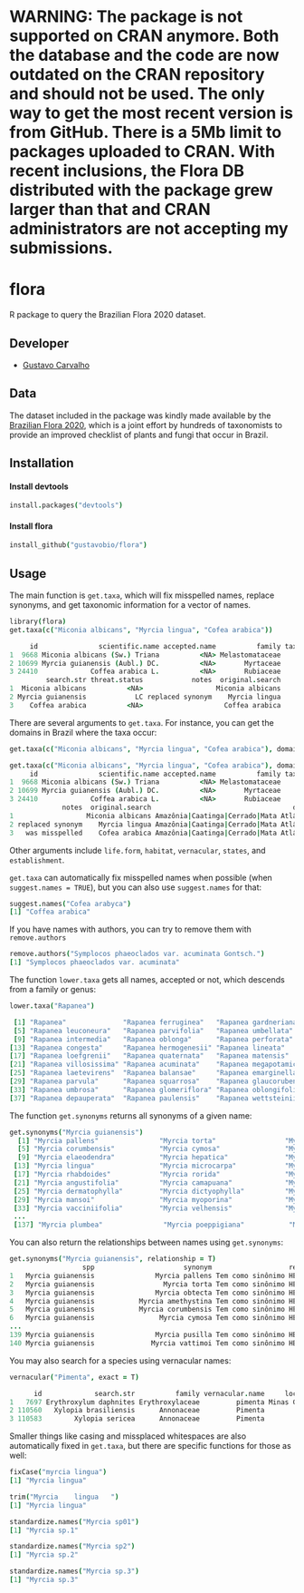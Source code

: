 # WARNING: The package is not supported on CRAN anymore. Both the database and the code are now outdated on the CRAN repository and should not be used. The only way to get the most recent version is from GitHub. There is a 5Mb limit to packages uploaded to CRAN. With recent inclusions, the Flora DB distributed with the package grew larger than that and CRAN administrators are not accepting my submissions.

flora
===

R package to query the Brazilian Flora 2020 dataset.

## Developer

+ [Gustavo Carvalho](https://github.com/gustavobio)

## Data

The dataset included in the package was kindly made available by the [Brazilian Flora 2020](http://floradobrasil.jbrj.gov.br), which is a joint effort by hundreds of taxonomists to provide an improved checklist of plants and fungi that occur in Brazil.

## Installation

#### Install devtools

```coffee
install.packages("devtools")
```

#### Install flora

```coffee
install_github("gustavobio/flora")
```

## Usage

The main function is `get.taxa`, which will fix misspelled names, replace synonyms, and get taxonomic information for a vector of names.

```coffee
library(flora)
get.taxa(c("Miconia albicans", "Myrcia lingua", "Cofea arabica"))
```

```coffee
     id               scientific.name accepted.name          family taxon.rank taxon.status
1  9668 Miconia albicans (Sw.) Triana          <NA> Melastomataceae    species     accepted
2 10699 Myrcia guianensis (Aubl.) DC.          <NA>       Myrtaceae    species     accepted
3 24410             Coffea arabica L.          <NA>       Rubiaceae    species     accepted
         search.str threat.status            notes  original.search
1  Miconia albicans          <NA>                  Miconia albicans
2 Myrcia guianensis            LC replaced synonym    Myrcia lingua
3    Coffea arabica          <NA>                    Coffea arabica
```

There are several arguments to `get.taxa`. For instance, you can get the domains in Brazil where the taxa occur:

```coffee
get.taxa(c("Miconia albicans", "Myrcia lingua", "Cofea arabica"), domain = TRUE)
```

```coffee
get.taxa(c("Miconia albicans", "Myrcia lingua", "Cofea arabica"), domain = TRUE)
     id               scientific.name accepted.name          family taxon.rank taxon.status        search.str threat.status
1  9668 Miconia albicans (Sw.) Triana          <NA> Melastomataceae    species     accepted  Miconia albicans          <NA>
2 10699 Myrcia guianensis (Aubl.) DC.          <NA>       Myrtaceae    species     accepted Myrcia guianensis            LC
3 24410             Coffea arabica L.          <NA>       Rubiaceae    species     accepted    Coffea arabica          <NA>
             notes  original.search                                   domain
1                  Miconia albicans Amazônia|Caatinga|Cerrado|Mata Atlântica
2 replaced synonym    Myrcia lingua Amazônia|Caatinga|Cerrado|Mata Atlântica
3   was misspelled    Cofea arabica Amazônia|Caatinga|Cerrado|Mata Atlântica
```

Other arguments include `life.form`, `habitat`, `vernacular`, `states`, and `establishment`.

`get.taxa` can automatically fix misspelled names when possible (when `suggest.names = TRUE`), but you can also use `suggest.names` for that:

```coffee
suggest.names("Cofea arabyca")
[1] "Coffea arabica"
```

If you have names with authors, you can try to remove them with `remove.authors`

```coffee
remove.authors("Symplocos phaeoclados var. acuminata Gontsch.")
[1] "Symplocos phaeoclados var. acuminata"
```

The function `lower.taxa` gets all names, accepted or not, which descends from a family or genus:

```coffee
lower.taxa("Rapanea")
```

```coffee
 [1] "Rapanea"              "Rapanea ferruginea"   "Rapanea gardneriana"  "Rapanea guianensis"  
 [5] "Rapanea leuconeura"   "Rapanea parvifolia"   "Rapanea umbellata"    "Rapanea venosa"      
 [9] "Rapanea intermedia"   "Rapanea oblonga"      "Rapanea perforata"    "Rapanea schwackeana" 
[13] "Rapanea congesta"     "Rapanea hermogenesii" "Rapanea lineata"      "Rapanea lancifolia"  
[17] "Rapanea loefgrenii"   "Rapanea quaternata"   "Rapanea matensis"     "Rapanea villicaulis" 
[21] "Rapanea villosissima" "Rapanea acuminata"    "Rapanea megapotamica" "Rapanea lorentziana" 
[25] "Rapanea laetevirens"  "Rapanea balansae"     "Rapanea emarginella"  "Rapanea glazioviana" 
[29] "Rapanea parvula"      "Rapanea squarrosa"    "Rapanea glaucorubens" "Rapanea ovalifolia"  
[33] "Rapanea umbrosa"      "Rapanea glomeriflora" "Rapanea oblongifolia" "Rapanea lauriformis" 
[37] "Rapanea depauperata"  "Rapanea paulensis"    "Rapanea wettsteinii" 
```

The function `get.synonyms` returns all synonyms of a given name:

```coffee
get.synonyms("Myrcia guianensis")
  [1] "Myrcia pallens"               "Myrcia torta"                 "Myrcia obtecta"               "Myrcia amethystina"          
  [5] "Myrcia corumbensis"           "Myrcia cymosa"                "Myrcia daphnoides"            "Myrcia decrescens"           
  [9] "Myrcia elaeodendra"           "Myrcia hepatica"              "Myrcia hiemalis"              "Myrcia intermedia"           
 [13] "Myrcia lingua"                "Myrcia microcarpa"            "Myrcia nigropunctata"         "Myrcia obtusa"               
 [17] "Myrcia rhabdoides"            "Myrcia rorida"                "Myrcia rubella"               "Myrcia suaveolens"           
 [21] "Myrcia angustifolia"          "Myrcia camapuana"             "Myrcia campestris"            "Myrcia collina"              
 [25] "Myrcia dermatophylla"         "Myrcia dictyophylla"          "Myrcia didrichseniana"        "Myrcia leucadendron"         
 [29] "Myrcia mansoi"                "Myrcia myoporina"             "Myrcia parnahibensis"         "Myrcia scrobiculata"         
 [33] "Myrcia vacciniifolia"         "Myrcia velhensis"             "Myrcianthes cymosa"           "Aguava guianensis"  
 ...
 [137] "Myrcia plumbea"               "Myrcia poeppigiana"           "Myrcia pusilla"               "Myrcia vattimoi" 
```

You can also return the relationships between names using `get.synonyms`:

```coffee
get.synonyms("Myrcia guianensis", relationship = T)
                  spp                      synonym                   relationship
1   Myrcia guianensis               Myrcia pallens Tem como sinônimo HETEROTIPICO
2   Myrcia guianensis                 Myrcia torta Tem como sinônimo HETEROTIPICO
3   Myrcia guianensis               Myrcia obtecta Tem como sinônimo HETEROTIPICO
4   Myrcia guianensis           Myrcia amethystina Tem como sinônimo HETEROTIPICO
5   Myrcia guianensis           Myrcia corumbensis Tem como sinônimo HETEROTIPICO
6   Myrcia guianensis                Myrcia cymosa Tem como sinônimo HETEROTIPICO
...
139 Myrcia guianensis               Myrcia pusilla Tem como sinônimo HETEROTIPICO
140 Myrcia guianensis              Myrcia vattimoi Tem como sinônimo HETEROTIPICO
```

You may also search for a species using vernacular names:

```coffee
vernacular("Pimenta", exact = T)
```

```coffee
      id             search.str          family vernacular.name     locality
1   7697 Erythroxylum daphnites Erythroxylaceae         pimenta Minas Gerais
2 110560   Xylopia brasiliensis      Annonaceae         Pimenta         <NA>
3 110583        Xylopia sericea      Annonaceae         Pimenta         <NA>
```

Smaller things like casing and missplaced whitespaces are also automatically fixed in `get.taxa`, but there are specific functions for those as well:

```coffee
fixCase("myrcia lingua")
[1] "Myrcia lingua"

trim("Myrcia    lingua   ")
[1] "Myrcia lingua"

standardize.names("Myrcia sp01")
[1] "Myrcia sp.1"

standardize.names("Myrcia sp2")
[1] "Myrcia sp.2"

standardize.names("Myrcia sp.3")
[1] "Myrcia sp.3"
```
